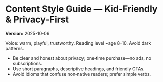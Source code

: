 # Content Style Guide — Kid‑Friendly & Privacy‑First
**Version:** 2025-10-06

Voice: warm, playful, trustworthy. Reading level ~age 8–10. Avoid dark patterns.

- Be clear and honest about privacy; one‑time purchase—no ads, no subscriptions.
- Use short paragraphs, descriptive headings, and friendly CTAs.
- Avoid idioms that confuse non‑native readers; prefer simple verbs.
